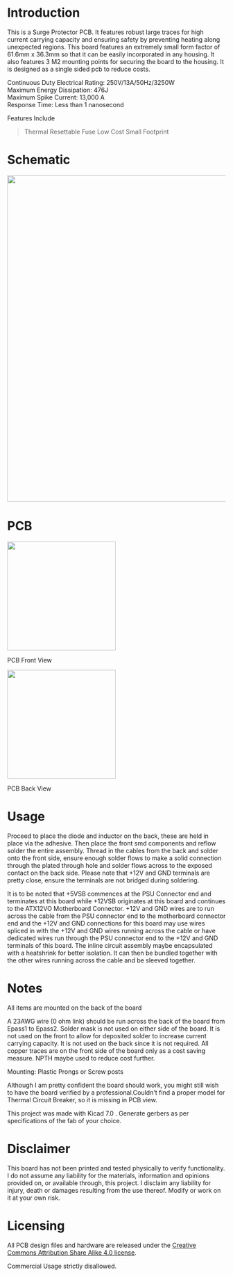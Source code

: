 # Introduction


This is a Surge Protector PCB. It features robust large traces for high current carrying capacity and ensuring safety by preventing heating along unexpected regions. This board features an extremely small form factor of 61.6mm x 36.3mm so that it can be easily incorporated in any housing. It also features 3 M2 mounting points for securing the board to the housing. It is designed as a single sided pcb to reduce costs. 

Continuous Duty Electrical Rating: 250V/13A/50Hz/3250W   
Maximum Energy Dissipation: 476J    
Maximum Spike Current: 13,000 A   
Response Time: Less than 1 nanosecond


Features Include 
> Thermal Resettable Fuse
> Low Cost
> Small Footprint
> 


# Schematic

<img src= "https://user-images.githubusercontent.com/53912269/232120125-1deb1704-0188-4783-b5d2-be8cb820dbed.png"  width="750"> 


# PCB

<img src="https://user-images.githubusercontent.com/53912269/232188920-34c76fb8-cfb7-4699-81d4-b1005601bacc.png" width ="250">        

PCB Front View

<img src="https://user-images.githubusercontent.com/53912269/232189052-a326f1e7-1ed4-454e-8c3d-7d5ca8a89cb7.png" width ="250">

PCB Back View


# Usage

Proceed to place the diode and inductor on the back, these are held in place via the adhesive. Then place the front smd components and reflow solder the entire assembly. Thread in the cables from the back and solder onto the front side, ensure enough solder flows to make a solid connection through the plated through hole and solder flows across to the exposed contact on the back side. Please note that +12V and GND terminals are pretty close, ensure the terminals are not bridged during soldering.

It is to be noted that +5VSB commences at the PSU Connector end and terminates at this board while +12VSB originates at this board and continues to the ATX12VO Motherboard Connector. +12V and GND wires are to run across the cable from the PSU connector end to the motherboard connector end and the +12V and GND connections for this board may use wires spliced in with the +12V and GND wires running across the cable or have dedicated wires run through the PSU connector end to the +12V and GND terminals of this board. The inline circuit assembly maybe encapsulated with a heatshrink for better isolation. It can then be bundled together with the other wires running across the cable and be sleeved together. 

# Notes

All items are mounted on the back of the board

A 23AWG wire (0 ohm link) should be run across the back of the board from Epass1 to Epass2. 
Solder mask is not used on either side of the board. It is not used on the front to allow for deposited solder to increase current carrying capacity. It is not used on the back since it is not required. All copper traces are on the front side of the board only as a cost saving measure. NPTH maybe used to reduce cost further. 



Mounting: Plastic Prongs or Screw posts

Although I am pretty confident the board should work, you might still wish to have the board verified by a professional.Couldn't find a proper model for Thermal Circuit Breaker, so it is missing in PCB view.

This project was made with Kicad 7.0 .
Generate gerbers as per specifications of the fab of your choice.


# Disclaimer
This board has not been printed and tested physically to verify functionality. I do not assume any liability for the materials, information and opinions provided on, or available through, this project. I disclaim any liability for injury, death or damages resulting from the use thereof. Modify or work on it at your own risk.

# Licensing
All PCB design files and hardware are released under the [Creative Commons Attribution Share Alike 4.0 license](https://choosealicense.com/licenses/cc-by-sa-4.0/). 

Commercial Usage strictly disallowed.
